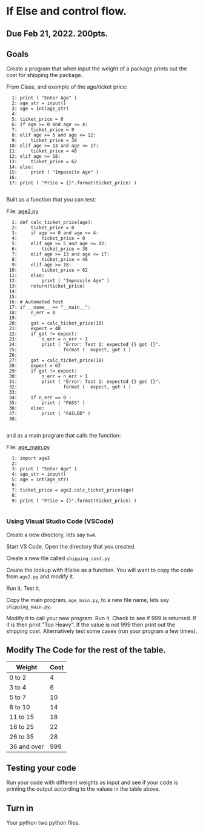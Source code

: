 
<style>
.pagebreak { page-break-before: always; }
.half { height: 200px; }
</style>
<style>
.pagebreak { page-break-before: always; }
.half { height: 200px; }
.markdown-body {
	font-size: 12px;
}
.markdown-body td {
	font-size: 12px;
}
</style>


# If Else and control flow.

## Due Feb 21, 2022.  200pts.

## Goals


Create a program that when input the weight of a package
prints out the cost for shipping the package.

From Class, and example of the age/ticket price:

```
  1: print ( "Enter Age" )
  2: age_str = input()
  3: age = int(age_str)
  4: 
  5: ticket_price = 0
  6: if age >= 0 and age <= 4:
  7:     ticket_price = 0
  8: elif age >= 5 and age <= 12:
  9:     ticket_price = 38
 10: elif age >= 13 and age <= 17:
 11:     ticket_price = 48
 12: elif age >= 18:
 13:     ticket_price = 62
 14: else:
 15:     print ( "Impossile Age" )
 16: 
 17: print ( "Price = {}".format(ticket_price) ) 


```

Built as a function that you can test:

File: [age2.py](https://github.com/Univ-Wyo-Education/S22-1010/blob/main/homework/04/age2.py)

```
  1: def calc_ticket_price(age):
  2:     ticket_price = 0
  3:     if age >= 0 and age <= 4:
  4:         ticket_price = 0
  5:     elif age >= 5 and age <= 12:
  6:         ticket_price = 38
  7:     elif age >= 13 and age <= 17:
  8:         ticket_price = 48
  9:     elif age >= 18:
 10:         ticket_price = 62
 11:     else:
 12:         print ( "Impossile Age" )
 13:     return(ticket_price)
 14: 
 15: 
 16: # Automated Test
 17: if __name__ == "__main__":
 18:     n_err = 0
 19: 
 20:     got = calc_ticket_price(13)
 21:     expect = 48
 22:     if got != expect:
 23:         n_err = n_err + 1
 24:         print ( "Error: Test 1: expected {} got {}".
 25:                 format (  expect, got ) )
 26: 
 27:     got = calc_ticket_price(18)
 28:     expect = 62
 29:     if got != expect:
 30:         n_err = n_err + 1
 31:         print ( "Error: Test 1: expected {} got {}".
 32:                 format (  expect, got ) )
 33: 
 34:     if n_err == 0 :
 35:         print ( "PASS" )
 36:     else:
 37:         print ( "FAILED" )
 38: 


```

and as a main program that calls the function:

File: [age_main.py](https://github.com/Univ-Wyo-Education/S22-1010/blob/main/homework/04/age_main.py)

```
  1: import age2
  2: 
  3: print ( "Enter Age" )
  4: age_str = input()
  5: age = int(age_str)
  6: 
  7: ticket_price = age2.calc_ticket_price(age)
  8: 
  9: print ( "Price = {}".format(ticket_price) ) 


```

### Using Visual Studio Code (VSCode)

Create a new directory, lets say `hw4`.

Start VS Code.  Open the directory that you created.

Create a new file called `shipping_cost.py`

Create the lookup with if/else as a function.  You will want to copy the code
from `age2.py` and modify it.

Run it.  Test it.

Copy the main program, `age_main.py`,  to a new file name, lets say `shipping_main.py`.

Modify it to call your new program.   Run it.  Check to see if 999 is returned.
If it is then print "Too Heavy".  If the value is not 999 then print out the
shipping cost.  Alternatively test some cases (run your program a few times).


## Modify The Code for the rest of the table.

| Weight | Cost |
|-----|------|
| 0 to 2 | 4 |
| 3 to 4 | 6 |
| 5 to 7 | 10 |
| 8 to 10 | 14 |
| 11 to 15 | 18 |
| 16 to 25 | 22 |
| 26 to 35 | 28 |
| 36 and over | 999 |

## Testing your code

Run your code with different weights as input and see if your code is printing the output according to the values in the table above.

## Turn in 

Your python two python files.
